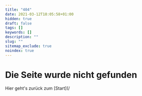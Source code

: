 ```yaml
---
title: "404"
date: 2021-03-12T18:05:58+01:00
hidden: true
draft: false
tags: []
keywords: []
description: ""
slug: ""
sitemap_exclude: true
noindex: true
---
```

# Die Seite wurde nicht gefunden

Hier geht's zurück zum [Start](/
